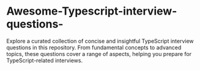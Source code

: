 # Awesome-Typescript-interview-questions-
Explore a curated collection of concise and insightful TypeScript interview questions in this repository. From fundamental concepts to advanced topics, these questions cover a range of aspects, helping you prepare for TypeScript-related interviews. 
